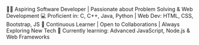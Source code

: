 👨‍💻 Aspiring Software Developer | Passionate about Problem Solving & Web Development
💻 Proficient in: C, C++, Java, Python | Web Dev: HTML, CSS, Bootstrap, JS
🔄 Continuous Learner | Open to Collaborations | Always Exploring New Tech
📍 Currently learning: Advanced JavaScript, Node.js & Web Frameworks

<!---
Mohammad-Farhan-Shaikh/Mohammad-Farhan-Shaikh is a ✨ special ✨ repository because its `README.md` (this file) appears on your GitHub profile.
You can click the Preview link to take a look at your changes.
--->
